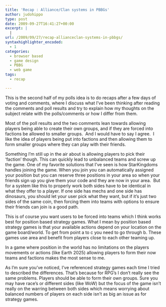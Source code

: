 ```yaml
---
title: 'Recap : Alliance/Clan systems in PBBGs'
author: judohippo
type: post
date: 2009-09-27T16:41:27+00:00
excerpt: |
  |
url: /2009/09/27/recap-allianceclan-systems-in-pbbgs/
syntaxhighlighter_encoded:
  - 1
categories:
  - browser based
  - game design
  - PBBG
  - web game
tags:
  - recap

---
```

This is the second half of my polls idea is to do recaps after a few days of voting and comments, where I discuss what I&#8217;ve been thinking after reading the comments and poll results and try to explain how my thoughts on the subject relate with the polls/comments or how I differ from them.

Most of the poll results and the two comments lean towards allowing players being able to create their own groups, and if they are forced into factions be allowed to smaller groups.  And I would have to say I agree.  I like the idea of players being put into factions and then allowing them to form smaller groups where they can play with their friends.

Something I&#8217;m still up in the air about is allowing players to pick their &#8216;faction&#8217; though. This can quickly lead to unbalanced teams and screw up the game. One of my favorite solutions that I&#8217;ve seen is how StarKingdoms handles joining the game. When you join you can automatically assigned your position but you can reserve three positions in your area so when your friends sign up you give them your code and they are now in your area.  But for a system like this to properly work both sides have to be identical in what they offer to a player. If one side has mechs and one side has dinosaurs, you should let your user pick what they want, but if it&#8217;s just two sides of the same coin, then forcing them into teams with options to ensure their friends can join is a good path.

This is of course you want users to be forced into teams which I think works best for position based strategy games. What I mean by position based strategy games is that your available actions depend on your location on the game board/world. To get from point a to c you need to go through b. These games use area and benefit from players close to each other teaming up.

In a game where position in the world has no limitations on the players movements or actions (like Earth 2025) allowing players to form their now teams and factions makes the most sense to me.

As I&#8217;m sure you&#8217;ve noticed, I&#8217;ve referenced strategy games each time I tried to described the differences. That&#8217;s because for RPG&#8217;s I don&#8217;t really see the same problems. Players should be able to form their own groups. Sure you may have race&#8217;s or different sides (like WoW) but the focus of the game isn&#8217;t really on the warring between both sides which means worrying about balanced numbers of players on each side isn&#8217;t as big an issue as for strategy games.